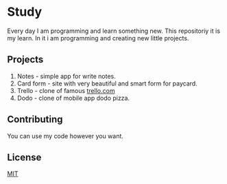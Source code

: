 # Study

 Every day I am programming and learn something new. This repositoriy it is my learn. In it i am programming and creating new little projects.
 
 ## Projects
 
 1. Notes - simple app for write notes.
 2. Card form - site with very beautiful and smart form for paycard.
 3. Trello - clone of famous [trello.com](https://trello.com/)
 4. Dodo - clone of mobile app dodo pizza.

## Contributing
You can use my code however you want.

## License
[MIT](https://choosealicense.com/licenses/mit/)
